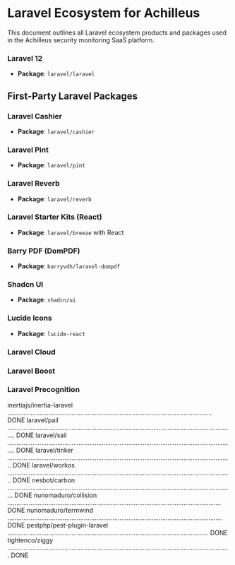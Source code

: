 # Laravel Ecosystem for Achilleus

This document outlines all Laravel ecosystem products and packages used in the Achilleus security monitoring SaaS platform.

### Laravel 12
- **Package**: `laravel/laravel`
## First-Party Laravel Packages

### Laravel Cashier
- **Package**: `laravel/cashier`

### Laravel Pint
- **Package**: `laravel/pint`

### Laravel Reverb
- **Package**: `laravel/reverb`

### Laravel Starter Kits (React)
- **Package**: `laravel/breeze` with React

### Barry PDF (DomPDF)
- **Package**: `barryvdh/laravel-dompdf`

### Shadcn UI
- **Package**: `shadcn/ui`

### Lucide Icons
- **Package**: `lucide-react`

### Laravel Cloud

### Laravel Boost

### Laravel Precognition

  inertiajs/inertia-laravel ................................................................................................................... DONE
  laravel/pail ................................................................................................................................ DONE
  laravel/sail ................................................................................................................................ DONE
  laravel/tinker .............................................................................................................................. DONE
  laravel/workos .............................................................................................................................. DONE
  nesbot/carbon ............................................................................................................................... DONE
  nunomaduro/collision ........................................................................................................................ DONE
  nunomaduro/termwind ......................................................................................................................... DONE
  pestphp/pest-plugin-laravel ................................................................................................................. DONE
  tightenco/ziggy ............................................................................................................................. DONE